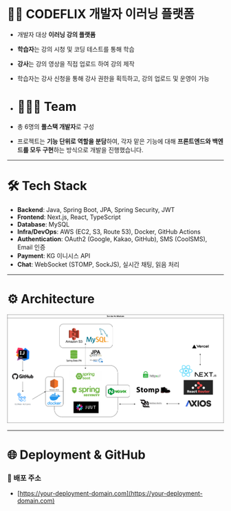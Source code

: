 # 🧑‍💻 CODEFLIX 개발자 이러닝 플랫폼

- 개발자 대상 **이러닝 강의 플랫폼**
- **학습자**는 강의 시청 및 코딩 테스트를 통해 학습
- **강사**는 강의 영상을 직접 업로드 하여 강의 제작
- 학습자는 강사 신청을 통해 강사 권한을 획득하고, 강의 업로드 및 운영이 가능

- # 🧑🏻‍💻 Team

- 총 6명의 **풀스택 개발자**로 구성
- 프로젝트는 **기능 단위로 역할을 분담**하여, 각자 맡은 기능에 대해 **프론트엔드와 백엔드를 모두 구현**하는 방식으로 개발을 진행했습니다.

---

# 🛠 Tech Stack

- **Backend**: Java, Spring Boot, JPA, Spring Security, JWT
- **Frontend**: Next.js, React, TypeScript
- **Database**: MySQL
- **Infra/DevOps**: AWS (EC2, S3, Route 53), Docker, GitHub Actions
- **Authentication**: OAuth2 (Google, Kakao, GitHub), SMS (CoolSMS), Email 인증
- **Payment**: KG 이니시스 API
- **Chat**: WebSocket (STOMP, SockJS), 실시간 채팅, 읽음 처리

---

# ⚙️ Architecture

![architecture](./images/아키텍처.drawio.png)

---

# 🌐 Deployment & GitHub

### 🔗 배포 주소  
- [https://your-deployment-domain.com](https://your-deployment-domain.com)

